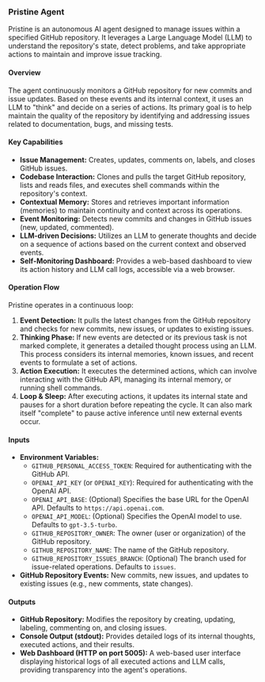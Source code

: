 ### Pristine Agent

Pristine is an autonomous AI agent designed to manage issues within a specified GitHub repository. It leverages a Large Language Model (LLM) to understand the repository's state, detect problems, and take appropriate actions to maintain and improve issue tracking.

#### Overview
The agent continuously monitors a GitHub repository for new commits and issue updates. Based on these events and its internal context, it uses an LLM to "think" and decide on a series of actions. Its primary goal is to help maintain the quality of the repository by identifying and addressing issues related to documentation, bugs, and missing tests.

#### Key Capabilities
*   **Issue Management:** Creates, updates, comments on, labels, and closes GitHub issues.
*   **Codebase Interaction:** Clones and pulls the target GitHub repository, lists and reads files, and executes shell commands within the repository's context.
*   **Contextual Memory:** Stores and retrieves important information (memories) to maintain continuity and context across its operations.
*   **Event Monitoring:** Detects new commits and changes in GitHub issues (new, updated, commented).
*   **LLM-driven Decisions:** Utilizes an LLM to generate thoughts and decide on a sequence of actions based on the current context and observed events.
*   **Self-Monitoring Dashboard:** Provides a web-based dashboard to view its action history and LLM call logs, accessible via a web browser.

#### Operation Flow
Pristine operates in a continuous loop:
1.  **Event Detection:** It pulls the latest changes from the GitHub repository and checks for new commits, new issues, or updates to existing issues.
2.  **Thinking Phase:** If new events are detected or its previous task is not marked complete, it generates a detailed thought process using an LLM. This process considers its internal memories, known issues, and recent events to formulate a set of actions.
3.  **Action Execution:** It executes the determined actions, which can involve interacting with the GitHub API, managing its internal memory, or running shell commands.
4.  **Loop & Sleep:** After executing actions, it updates its internal state and pauses for a short duration before repeating the cycle. It can also mark itself "complete" to pause active inference until new external events occur.

#### Inputs
*   **Environment Variables:**
    *   `GITHUB_PERSONAL_ACCESS_TOKEN`: Required for authenticating with the GitHub API.
    *   `OPENAI_API_KEY` (or `OPENAI_KEY`): Required for authenticating with the OpenAI API.
    *   `OPENAI_API_BASE`: (Optional) Specifies the base URL for the OpenAI API. Defaults to `https://api.openai.com`.
    *   `OPENAI_API_MODEL`: (Optional) Specifies the OpenAI model to use. Defaults to `gpt-3.5-turbo`.
    *   `GITHUB_REPOSITORY_OWNER`: The owner (user or organization) of the GitHub repository.
    *   `GITHUB_REPOSITORY_NAME`: The name of the GitHub repository.
    *   `GITHUB_REPOSITORY_ISSUES_BRANCH`: (Optional) The branch used for issue-related operations. Defaults to `issues`.
*   **GitHub Repository Events:** New commits, new issues, and updates to existing issues (e.g., new comments, state changes).

#### Outputs
*   **GitHub Repository:** Modifies the repository by creating, updating, labeling, commenting on, and closing issues.
*   **Console Output (stdout):** Provides detailed logs of its internal thoughts, executed actions, and their results.
*   **Web Dashboard (HTTP on port 5005):** A web-based user interface displaying historical logs of all executed actions and LLM calls, providing transparency into the agent's operations.